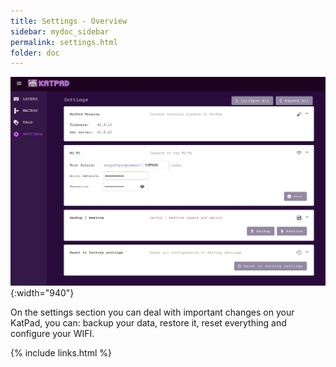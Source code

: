 ```yaml
---
title: Settings - Overview
sidebar: mydoc_sidebar
permalink: settings.html
folder: doc
---
```


![TAGS](./images/settings.jpg){:width="940"}

On the settings section you can deal with important changes on your KatPad, you can: backup your data, restore it, reset everything and configure your WIFI.

{% include links.html %}
